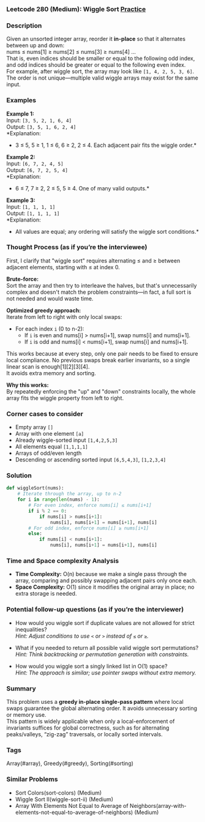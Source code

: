 ### Leetcode 280 (Medium): Wiggle Sort [Practice](https://leetcode.com/problems/wiggle-sort)

### Description  
Given an unsorted integer array, reorder it **in-place** so that it alternates between up and down:  
nums ≤ nums[1] ≥ nums[2] ≤ nums[3] ≥ nums[4] ...  
That is, even indices should be smaller or equal to the following odd index, and odd indices should be greater or equal to the following even index.  
For example, after wiggle sort, the array may look like `[1, 4, 2, 5, 3, 6]`.  
The order is not unique—multiple valid wiggle arrays may exist for the same input.

### Examples  

**Example 1:**  
Input: `[3, 5, 2, 1, 6, 4]`  
Output: `[3, 5, 1, 6, 2, 4]`  
*Explanation:  
- 3 ≤ 5, 5 ≥ 1, 1 ≤ 6, 6 ≥ 2, 2 ≤ 4. Each adjacent pair fits the wiggle order.*

**Example 2:**  
Input: `[6, 7, 2, 4, 5]`  
Output: `[6, 7, 2, 5, 4]`  
*Explanation:  
- 6 ≤ 7, 7 ≥ 2, 2 ≤ 5, 5 ≥ 4. One of many valid outputs.*

**Example 3:**  
Input: `[1, 1, 1, 1]`  
Output: `[1, 1, 1, 1]`  
*Explanation:  
- All values are equal; any ordering will satisfy the wiggle sort conditions.*

### Thought Process (as if you’re the interviewee)  

First, I clarify that "wiggle sort" requires alternating ≤ and ≥ between adjacent elements, starting with ≤ at index 0.

**Brute-force:**  
Sort the array and then try to interleave the halves, but that's unnecessarily complex and doesn't match the problem constraints—in fact, a full sort is not needed and would waste time.

**Optimized greedy approach:**  
Iterate from left to right with only local swaps:
- For each index `i` (0 to n-2):
    - If `i` is even and nums[i] > nums[i+1], swap nums[i] and nums[i+1].
    - If `i` is odd and nums[i] < nums[i+1], swap nums[i] and nums[i+1].

This works because at every step, only one pair needs to be fixed to ensure local compliance. No previous swaps break earlier invariants, so a single linear scan is enough[1][2][3][4].  
It avoids extra memory and sorting.

**Why this works:**  
By repeatedly enforcing the "up" and "down" constraints locally, the whole array fits the wiggle property from left to right.

### Corner cases to consider  
- Empty array `[]`
- Array with one element `[a]`
- Already wiggle-sorted input `[1,4,2,5,3]`
- All elements equal `[1,1,1,1]`
- Arrays of odd/even length
- Descending or ascending sorted input `[6,5,4,3]`, `[1,2,3,4]`

### Solution

```python
def wiggleSort(nums):
    # Iterate through the array, up to n-2
    for i in range(len(nums) - 1):
        # For even index, enforce nums[i] ≤ nums[i+1]
        if i % 2 == 0:
            if nums[i] > nums[i+1]:
                nums[i], nums[i+1] = nums[i+1], nums[i]
        # For odd index, enforce nums[i] ≥ nums[i+1]
        else:
            if nums[i] < nums[i+1]:
                nums[i], nums[i+1] = nums[i+1], nums[i]
```

### Time and Space complexity Analysis  

- **Time Complexity:** O(n) because we make a single pass through the array, comparing and possibly swapping adjacent pairs only once each.
- **Space Complexity:** O(1) since it modifies the original array in place; no extra storage is needed.

### Potential follow-up questions (as if you’re the interviewer)  

- How would you wiggle sort if duplicate values are not allowed for strict inequalities?  
  *Hint: Adjust conditions to use `<` or `>` instead of `≤` or `≥`.*

- What if you needed to return all possible valid wiggle sort permutations?  
  *Hint: Think backtracking or permutation generation with constraints.*

- How would you wiggle sort a singly linked list in O(1) space?  
  *Hint: The approach is similar; use pointer swaps without extra memory.*

### Summary
This problem uses a **greedy in-place single-pass pattern** where local swaps guarantee the global alternating order. It avoids unnecessary sorting or memory use.  
This pattern is widely applicable when only a local-enforcement of invariants suffices for global correctness, such as for alternating peaks/valleys, “zig-zag” traversals, or locally sorted intervals.

### Tags
Array(#array), Greedy(#greedy), Sorting(#sorting)

### Similar Problems
- Sort Colors(sort-colors) (Medium)
- Wiggle Sort II(wiggle-sort-ii) (Medium)
- Array With Elements Not Equal to Average of Neighbors(array-with-elements-not-equal-to-average-of-neighbors) (Medium)